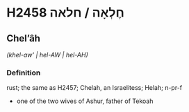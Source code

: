 # H2458 חֶלְאָה / חלאה

## Chelʼâh

_(khel-aw' | hel-AW | hel-AH)_

### Definition

rust; the same as H2457; Chelah, an Israelitess; Helah; n-pr-f

- one of the two wives of Ashur, father of Tekoah
